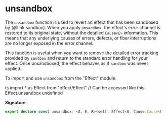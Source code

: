 # unsandbox

The `unsandbox` function is used to revert an effect that has been
sandboxed by {@link sandbox}. When you apply `unsandbox`, the
effect's error channel is restored to its original state, without the
detailed `Cause<E>` information. This means that any underlying causes of
errors, defects, or fiber interruptions are no longer exposed in the error
channel.

This function is useful when you want to remove the detailed error tracking
provided by `sandbox` and return to the standard error handling for
your effect. Once unsandboxed, the effect behaves as if `sandbox` was
never applied.

To import and use `unsandbox` from the "Effect" module:

ts
import \* as Effect from "effect/Effect"
// Can be accessed like this
Effect.unsandbox
undefined

**Signature**

```ts
export declare const unsandbox: <A, E, R>(self: Effect<A, Cause.Cause<E>, R>) => Effect<A, E, R>
```
